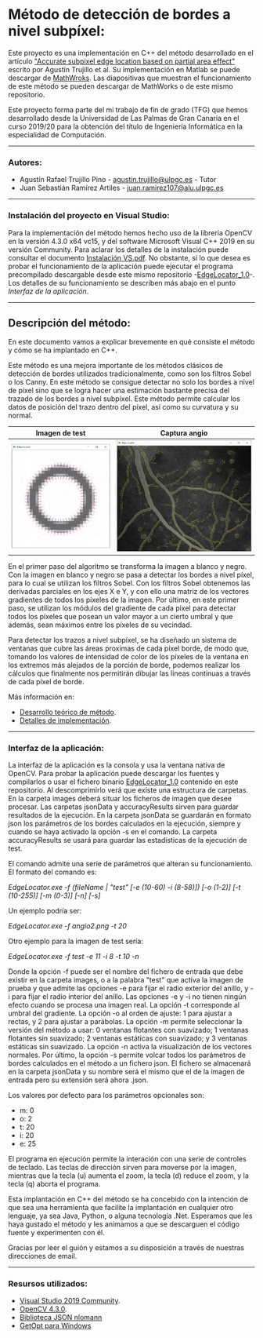 <h1>Método de detección de bordes a nivel subpíxel:</h1>

Este proyecto es una implementación en C++ del método desarrollado en el artículo ["Accurate subpixel edge location based on partial area effect"](https://www.sciencedirect.com/science/article/abs/pii/S0262885612001850) escrito por Agustín Trujillo et al. Su implementación en Matlab se puede descargar de [MathWroks](https://es.mathworks.com/matlabcentral/fileexchange/48908-accurate-subpixel-edge-location). Las diapositivas que muestran el funcionamiento de este método se pueden descargar de MathWorks o de este mismo repositorio.

Este proyecto forma parte del mi trabajo de fin de grado (TFG) que hemos desarrollado desde la Universidad de Las Palmas de Gran Canaria en el curso 2019/20 para la obtención del título de Ingeniería Informática en la especialidad de Computación.

<hr />
<h3>Autores:</h3>

- Agustín Rafael Trujillo Pino - <agustin.trujillo@ulpgc.es> - Tutor
- Juan Sebastián Ramírez Artiles - <juan.ramirez107@alu.ulpgc.es>

<hr />
<h3>Instalación del proyecto en Visual Studio:</h3>

Para la implementación del método hemos hecho uso de la librería OpenCV en la versión 4.3.0 x64 vc15, y del software Microsoft Visual C++ 2019 en su versión Community. Para aclarar los detalles de la instalación puede consultar el documento [Instalación VS.pdf](https://github.com/juanse77/EdgeLocator/blob/master/Instalation_in_VS.pdf). No obstante, si lo que desea es probar el funcionamiento de la aplicación puede ejecutar el programa precompilado descargable desde este mismo repositorio -[EdgeLocator_1.0](EdgeLocator_1.0.zip)-. Los detalles de su funcionamiento se describen más abajo en el punto *Interfaz de la aplicación*.

<hr />
<h2>Descripción del método:</h2>

<p>En este documento vamos a explicar brevemente en qué consiste el método y cómo se ha implantado en C++.</p>

<p>Este método es una mejora importante de los métodos clásicos de detección de bordes utilizados tradicionalmente, como son los filtros Sobel o los Canny. En este método se consigue detectar no solo los bordes a nivel de píxel sino que se logra hacer una estimación bastante precisa del trazado de los bordes a nivel subpíxel. Este método permite calcular los datos de posición del trazo dentro del píxel, así como su curvatura y su normal.</p>

Imagen de test             |  Captura angio
:-------------------------:|:-------------------------:
![](./Captures/Test/FloatingSmoothed_8_11.JPG)  |  ![](./Captures/Real/angio2_2.JPG)

<p>En el primer paso del algoritmo se transforma la imagen a blanco y negro. Con la imagen en blanco y negro se pasa a detectar los bordes a nivel píxel, para lo cual se utilizan los filtros Sobel. Con los filtros Sobel obtenemos las derivadas parciales en los ejes X e Y, y con ello una matriz de los vectores gradientes de todos los píxeles de la imagen. Por último, en este primer paso, se utilizan los módulos del gradiente de cada pixel para detectar todos los píxeles que posean un valor mayor a un cierto umbral y que además, sean máximos entre los píxeles de su vecindad.</p>

<p>Para detectar los trazos a nivel subpíxel, se ha diseñado un sistema de ventanas que cubre las áreas proximas de cada píxel borde, de modo que, tomando los valores de intensidad de color de los píxeles de la ventana en los extremos más alejados de la porción de borde, podemos realizar los cálculos que finalmente nos permitirán dibujar las líneas continuas a través de cada píxel de borde.</p>  

Más información en:

- [Desarrollo teórico de método](./Method_ES.md).
- [Detalles de implementación](./Implementation_ES.md).

<hr />
<h3>Interfaz de la aplicación:</h3>

La interfaz de la aplicación es la consola y usa la ventana nativa de OpenCV. Para probar la aplicación puede descargar los fuentes y compilarlos o usar el fichero binario [EdgeLocator_1.0](EdgeLocator_1.0.zip) contenido en este repositorio. Al descomprimirlo verá que existe una estructura de carpetas. En la carpeta images deberá situar los ficheros de imagen que desee procesar. Las carpetas jsonData y accuracyResults sirven para guardar resultados de la ejecución. En la carpeta jsonData se guardarán  en formato json los parámetros de los bordes calculados en la ejecución, siempre y cuando se haya activado la opción -s en el comando. La carpeta accuracyResults se usará para guardar las estadísticas de la ejecución de test.

El comando admite una serie de parámetros que alteran su funcionamiento. El formato del comando es:

*EdgeLocator.exe -f (fileName | \"test\" [-e (10-60) -i (8-58)]) [-o (1-2)] [-t (10-255)] [-m (0-3)] [-n] [-s]*

Un ejemplo podría ser:

*EdgeLocator.exe -f angio2.png -t 20*

Otro ejemplo para la imagen de test sería:

*EdgeLocator.exe -f test -e 11 -i 8 -t 10 -n*

Donde la opción -f puede ser el nombre del fichero de entrada que debe existir en la carpeta images, o a la palabra "test" que activa la imagen de prueba y que admite las opciones -e para fijar el radio exterior del anillo, y -i para fijar el radio interior del anillo. Las opciones -e y -i no tienen ningún efecto cuando se procesa una imagen real. La opción -t corresponde al umbral del gradiente. La opción -o al orden de ajuste: 1 para ajustar a rectas, y 2 para ajustar a parábolas. La opción -m permite seleccionar la versión del método a usar: 0 ventanas flotantes con suavizado; 1 ventanas flotantes sin suavizado; 2 ventanas estáticas con suavizado; y 3 ventanas estáticas sin suavizado. La opción -n activa la visualización de los vectores normales. Por último, la opción -s permite volcar todos los parámetros de bordes calculados en el método a un fichero json. El fichero se almacenará en la carpeta jsonData y su nombre será el mismo que el de la imagen de entrada pero su extensión será ahora .json.

Los valores por defecto para los parámetros opcionales son:
- m: 0
- o: 2
- t: 20
- i: 20
- e: 25

El programa en ejecución permite la interación con una serie de controles de teclado. Las teclas de dirección sirven para moverse por la imagen, mientras que la tecla (u) aumenta el zoom, la tecla (d) reduce el zoom, y la tecla (q) aborta el programa.

Esta implantación en C++ del método se ha concebido con la intención de que sea una herramienta que facilite la implantación en cualquier otro lenguaje, ya sea Java, Python, o alguna tecnología .Net. Esperamos que les haya gustado el método y les animamos a que se descarguen el código fuente y experimenten con él.

Gracias por leer el guión y estamos a su disposición a través de nuestras direcciones de email.

<hr />
<h3>Resursos utilizados:</h3>

- [Visual Studio 2019 Community](https://visualstudio.microsoft.com/es/vs/community/).
- [OpenCV 4.3.0](https://opencv.org/opencv-4-3-0/).
- [Biblioteca JSON nlomann](https://github.com/nlohmann/json)
- [GetOpt para Windows](https://github.com/iotivity/iotivity/tree/master/resource/c_common/windows/src) 